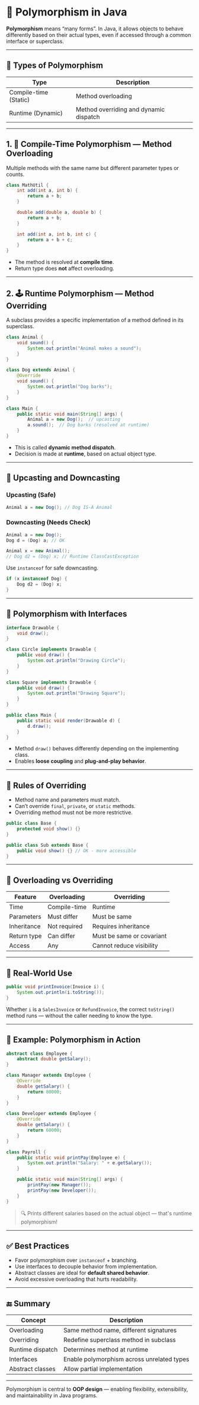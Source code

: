 # 🔀 Polymorphism in Java

**Polymorphism** means “many forms”. In Java, it allows objects to behave differently based on their actual types, even if accessed through a common interface or superclass.

---

## 🔹 Types of Polymorphism

| Type               | Description                              |
|--------------------|------------------------------------------|
| Compile-time (Static) | Method overloading                     |
| Runtime (Dynamic)      | Method overriding and dynamic dispatch |

---

## 1. 🧪 Compile-Time Polymorphism — Method Overloading

Multiple methods with the same name but different parameter types or counts.

```java
class MathUtil {
    int add(int a, int b) {
        return a + b;
    }

    double add(double a, double b) {
        return a + b;
    }

    int add(int a, int b, int c) {
        return a + b + c;
    }
}
```

- The method is resolved at **compile time**.
- Return type does **not** affect overloading.

---

## 2. 🕹 Runtime Polymorphism — Method Overriding

A subclass provides a specific implementation of a method defined in its superclass.

```java
class Animal {
    void sound() {
        System.out.println("Animal makes a sound");
    }
}

class Dog extends Animal {
    @Override
    void sound() {
        System.out.println("Dog barks");
    }
}

class Main {
    public static void main(String[] args) {
        Animal a = new Dog();  // upcasting
        a.sound();  // Dog barks (resolved at runtime)
    }
}
```

- This is called **dynamic method dispatch**.
- Decision is made at **runtime**, based on actual object type.

---

## 🔁 Upcasting and Downcasting

### Upcasting (Safe)

```java
Animal a = new Dog(); // Dog IS-A Animal
```

### Downcasting (Needs Check)

```java
Animal a = new Dog();
Dog d = (Dog) a; // OK

Animal x = new Animal();
// Dog d2 = (Dog) x; // Runtime ClassCastException
```

Use `instanceof` for safe downcasting.

```java
if (x instanceof Dog) {
    Dog d2 = (Dog) x;
}
```

---

## 🧩 Polymorphism with Interfaces

```java
interface Drawable {
    void draw();
}

class Circle implements Drawable {
    public void draw() {
        System.out.println("Drawing Circle");
    }
}

class Square implements Drawable {
    public void draw() {
        System.out.println("Drawing Square");
    }
}

public class Main {
    public static void render(Drawable d) {
        d.draw();
    }
}
```

- Method `draw()` behaves differently depending on the implementing class.
- Enables **loose coupling** and **plug-and-play behavior**.

---

## 🔐 Rules of Overriding

- Method name and parameters must match.
- Can’t override `final`, `private`, or `static` methods.
- Overriding method must not be more restrictive.

```java
public class Base {
    protected void show() {}
}

public class Sub extends Base {
    public void show() {} // OK - more accessible
}
```

---

## 🚨 Overloading vs Overriding

| Feature       | Overloading           | Overriding             |
|---------------|------------------------|-------------------------|
| Time          | Compile-time           | Runtime                 |
| Parameters    | Must differ            | Must be same            |
| Inheritance   | Not required           | Requires inheritance    |
| Return type   | Can differ             | Must be same or covariant |
| Access        | Any                    | Cannot reduce visibility |

---

## 🧠 Real-World Use

```java
public void printInvoice(Invoice i) {
    System.out.println(i.toString());
}
```

Whether `i` is a `SalesInvoice` or `RefundInvoice`, the correct `toString()` method runs — without the caller needing to know the type.

---

## 🧪 Example: Polymorphism in Action

```java
abstract class Employee {
    abstract double getSalary();
}

class Manager extends Employee {
    @Override
    double getSalary() {
        return 80000;
    }
}

class Developer extends Employee {
    @Override
    double getSalary() {
        return 60000;
    }
}

class Payroll {
    public static void printPay(Employee e) {
        System.out.println("Salary: " + e.getSalary());
    }

    public static void main(String[] args) {
        printPay(new Manager());
        printPay(new Developer());
    }
}
```

> 🔍 Prints different salaries based on the actual object — that's runtime polymorphism!

---

## ✅ Best Practices

- Favor polymorphism over `instanceof` + branching.
- Use interfaces to decouple behavior from implementation.
- Abstract classes are ideal for **default shared behavior**.
- Avoid excessive overloading that hurts readability.

---

## 🔚 Summary

| Concept           | Description                              |
|-------------------|------------------------------------------|
| Overloading       | Same method name, different signatures   |
| Overriding        | Redefine superclass method in subclass   |
| Runtime dispatch  | Determines method at runtime             |
| Interfaces        | Enable polymorphism across unrelated types |
| Abstract classes  | Allow partial implementation             |

---

Polymorphism is central to **OOP design** — enabling flexibility, extensibility, and maintainability in Java programs.
